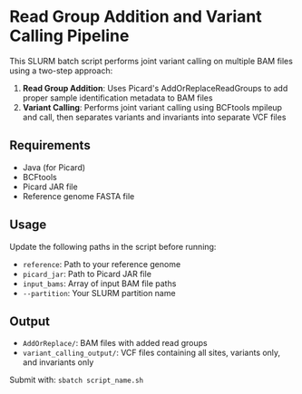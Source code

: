 # Read Group Addition and Variant Calling Pipeline

This SLURM batch script performs joint variant calling on multiple BAM files using a two-step approach:

1. **Read Group Addition**: Uses Picard's AddOrReplaceReadGroups to add proper sample identification metadata to BAM files
2. **Variant Calling**: Performs joint variant calling using BCFtools mpileup and call, then separates variants and invariants into separate VCF files

## Requirements
- Java (for Picard)
- BCFtools
- Picard JAR file
- Reference genome FASTA file

## Usage
Update the following paths in the script before running:
- `reference`: Path to your reference genome
- `picard_jar`: Path to Picard JAR file
- `input_bams`: Array of input BAM file paths
- `--partition`: Your SLURM partition name

## Output
- `AddOrReplace/`: BAM files with added read groups
- `variant_calling_output/`: VCF files containing all sites, variants only, and invariants only

Submit with: `sbatch script_name.sh`